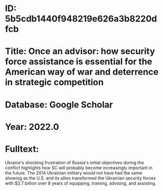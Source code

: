 # ID: 5b5cdb1440f948219e626a3b8220dfcb
# Title: Once an advisor: how security force assistance is essential for the American way of war and deterrence in strategic competition
# Database: Google Scholar
# Year: 2022.0
# Fulltext:
Ukraine's shocking frustration of Russia's initial objectives during the conflict highlights how SC will probably become increasingly important in the future.
The 2014 Ukrainian military would not have had the same showing as the U.S. and its allies transformed the Ukrainian security forces with $2.7 billion over 8 years of equipping, training, advising, and assisting.